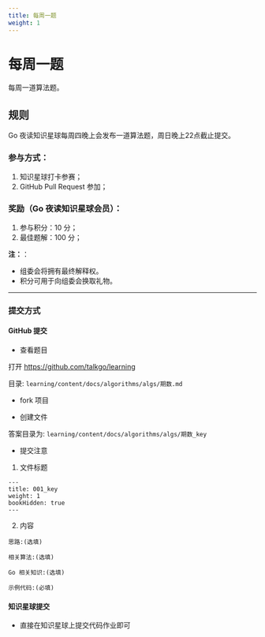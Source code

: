 ```yaml
---
title: 每周一题
weight: 1
---
```


# 每周一题

每周一道算法题。

## 规则

Go 夜读知识星球每周四晚上会发布一道算法题，周日晚上22点截止提交。

### 参与方式：

1. 知识星球打卡参赛；
2. GitHub Pull Request 参加；

### 奖励（Go 夜读知识星球会员）：

1. 参与积分：10 分；
2. 最佳题解：100 分；

**注：**：
- 组委会将拥有最终解释权。
- 积分可用于向组委会换取礼物。

----

### 提交方式

#### GitHub 提交

* 查看题目

打开 https://github.com/talkgo/learning

目录: `learning/content/docs/algorithms/algs/期数.md`

* fork 项目

* 创建文件

答案目录为: `learning/content/docs/algorithms/algs/期数_key`

* 提交注意
 
 1. 文件标题

 ```
 ---
 title: 001_key
 weight: 1
 bookHidden: true
 ---
 ```

 2. 内容

 ```
 思路:(选填)

 相关算法:(选填)
 
 Go 相关知识:(选填)
 
 示例代码:(必填)
 ```

#### 知识星球提交

* 直接在知识星球上提交代码作业即可
